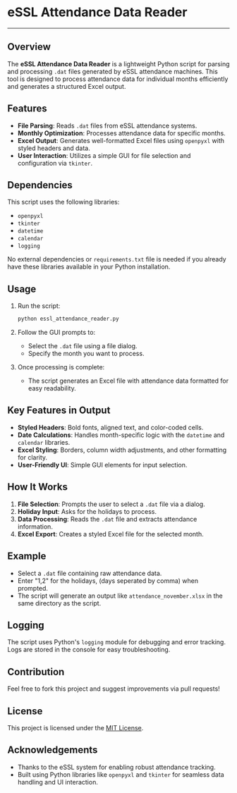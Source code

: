 

# eSSL Attendance Data Reader
---
## Overview
The **eSSL Attendance Data Reader** is a lightweight Python script for parsing and processing `.dat` files generated by eSSL attendance machines. This tool is designed to process attendance data for individual months efficiently and generates a structured Excel output.

## Features
- **File Parsing**: Reads `.dat` files from eSSL attendance systems.
- **Monthly Optimization**: Processes attendance data for specific months.
- **Excel Output**: Generates well-formatted Excel files using `openpyxl` with styled headers and data.
- **User Interaction**: Utilizes a simple GUI for file selection and configuration via `tkinter`.

## Dependencies
This script uses the following libraries:
- `openpyxl`
- `tkinter`
- `datetime`
- `calendar`
- `logging`

No external dependencies or `requirements.txt` file is needed if you already have these libraries available in your Python installation.

## Usage
1. Run the script:
   ```bash
   python essl_attendance_reader.py
   ```
2. Follow the GUI prompts to:
   - Select the `.dat` file using a file dialog.
   - Specify the month you want to process.

3. Once processing is complete:
   - The script generates an Excel file with attendance data formatted for easy readability.

## Key Features in Output
- **Styled Headers**: Bold fonts, aligned text, and color-coded cells.
- **Date Calculations**: Handles month-specific logic with the `datetime` and `calendar` libraries.
- **Excel Styling**: Borders, column width adjustments, and other formatting for clarity.
- **User-Friendly UI**: Simple GUI elements for input selection.

## How It Works
1. **File Selection**: Prompts the user to select a `.dat` file via a dialog.
2. **Holiday Input**: Asks for the holidays to process.
3. **Data Processing**: Reads the `.dat` file and extracts attendance information.
4. **Excel Export**: Creates a styled Excel file for the selected month.

## Example
- Select a `.dat` file containing raw attendance data.
- Enter "1,2" for the holidays, (days seperated by comma) when prompted.
- The script will generate an output like `attendance_november.xlsx` in the same directory as the script.

## Logging
The script uses Python's `logging` module for debugging and error tracking. Logs are stored in the console for easy troubleshooting.

## Contribution
Feel free to fork this project and suggest improvements via pull requests!

## License
This project is licensed under the [MIT License](LICENSE).

## Acknowledgements
- Thanks to the eSSL system for enabling robust attendance tracking.
- Built using Python libraries like `openpyxl` and `tkinter` for seamless data handling and UI interaction.

